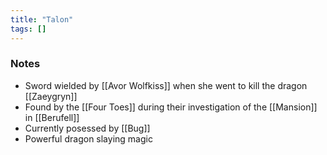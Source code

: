 ```yaml
---
title: "Talon"
tags: []
---
```


### Notes 

- Sword wielded by [[Avor Wolfkiss]] when she went to kill the dragon [[Zaeygryn]]
- Found by the [[Four Toes]] during their investigation of the [[Mansion]] in [[Berufell]]
- Currently posessed by [[Bug]]
- Powerful dragon slaying magic